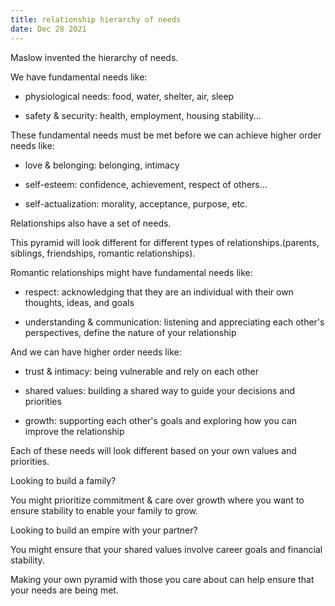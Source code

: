 ```yaml
---
title: relationship hierarchy of needs
date: Dec 28 2021
---
```


Maslow invented the hierarchy of needs. 

We have fundamental needs like:

- physiological needs: food, water, shelter, air, sleep

- safety & security: health, employment, housing stability...


These fundamental needs must be met before we can achieve higher order needs like:

- love & belonging: belonging, intimacy

- self-esteem: confidence, achievement, respect of others...

- self-actualization: morality, acceptance, purpose, etc.


Relationships also have a set of needs. 

This pyramid will look different for different types of relationships.(parents, siblings, friendships, romantic relationships).


Romantic relationships might have fundamental needs like:

- respect: acknowledging that they are an individual with their own thoughts, ideas, and goals

- understanding & communication: listening and appreciating each other's perspectives, define the nature of your relationship


And we can have higher order needs like:

- trust & intimacy: being vulnerable and rely on each other

- shared values: building a shared way to guide your decisions and priorities

- growth: supporting each other's goals and exploring how you can improve the relationship


Each of these needs will look different based on your own values and priorities. 


Looking to build a family?

You might prioritize commitment & care over growth where you want to ensure stability to enable your family to grow.


Looking to build an empire with your partner?

You might ensure that your shared values involve career goals and financial stability.


Making your own pyramid with those you care about can help ensure that your needs are being met.